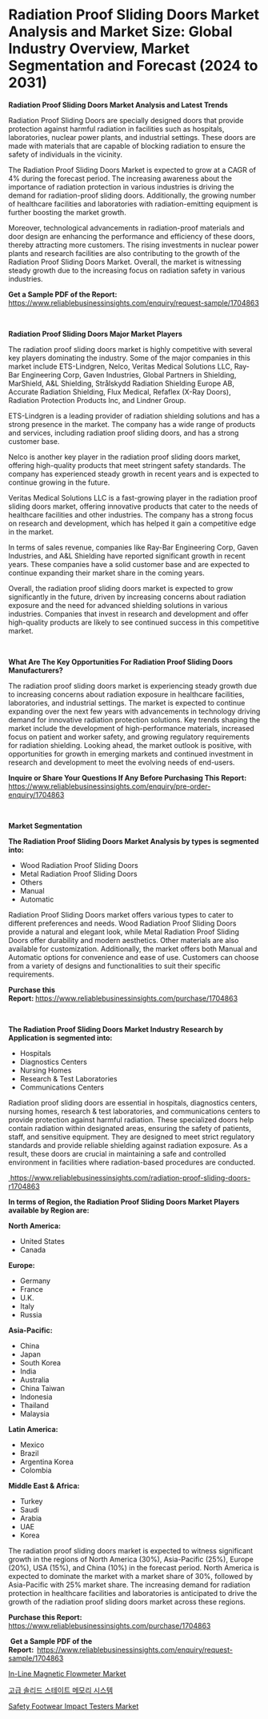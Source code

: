 <p><h1>Radiation Proof Sliding Doors Market Analysis and Market Size: Global Industry Overview, Market Segmentation and Forecast (2024 to 2031)</h1></p><p><strong>Radiation Proof Sliding Doors Market Analysis and Latest Trends</strong></p>
<p><p>Radiation Proof Sliding Doors are specially designed doors that provide protection against harmful radiation in facilities such as hospitals, laboratories, nuclear power plants, and industrial settings. These doors are made with materials that are capable of blocking radiation to ensure the safety of individuals in the vicinity. </p><p>The Radiation Proof Sliding Doors Market is expected to grow at a CAGR of 4% during the forecast period. The increasing awareness about the importance of radiation protection in various industries is driving the demand for radiation-proof sliding doors. Additionally, the growing number of healthcare facilities and laboratories with radiation-emitting equipment is further boosting the market growth.</p><p>Moreover, technological advancements in radiation-proof materials and door design are enhancing the performance and efficiency of these doors, thereby attracting more customers. The rising investments in nuclear power plants and research facilities are also contributing to the growth of the Radiation Proof Sliding Doors Market. Overall, the market is witnessing steady growth due to the increasing focus on radiation safety in various industries.</p></p>
<p><strong>Get a Sample PDF of the Report:&nbsp;</strong> <a href="https://www.reliablebusinessinsights.com/enquiry/request-sample/1704863">https://www.reliablebusinessinsights.com/enquiry/request-sample/1704863</a></p>
<p>&nbsp;</p>
<p><strong>Radiation Proof Sliding Doors Major Market Players</strong></p>
<p><p>The radiation proof sliding doors market is highly competitive with several key players dominating the industry. Some of the major companies in this market include ETS-Lindgren, Nelco, Veritas Medical Solutions LLC, Ray-Bar Engineering Corp, Gaven Industries, Global Partners in Shielding, MarShield, A&L Shielding, Strålskydd Radiation Shielding Europe AB, Accurate Radiation Shielding, Flux Medical, Refaflex (X-Ray Doors), Radiation Protection Products Inc, and Lindner Group.</p><p>ETS-Lindgren is a leading provider of radiation shielding solutions and has a strong presence in the market. The company has a wide range of products and services, including radiation proof sliding doors, and has a strong customer base.</p><p>Nelco is another key player in the radiation proof sliding doors market, offering high-quality products that meet stringent safety standards. The company has experienced steady growth in recent years and is expected to continue growing in the future.</p><p>Veritas Medical Solutions LLC is a fast-growing player in the radiation proof sliding doors market, offering innovative products that cater to the needs of healthcare facilities and other industries. The company has a strong focus on research and development, which has helped it gain a competitive edge in the market.</p><p>In terms of sales revenue, companies like Ray-Bar Engineering Corp, Gaven Industries, and A&L Shielding have reported significant growth in recent years. These companies have a solid customer base and are expected to continue expanding their market share in the coming years.</p><p>Overall, the radiation proof sliding doors market is expected to grow significantly in the future, driven by increasing concerns about radiation exposure and the need for advanced shielding solutions in various industries. Companies that invest in research and development and offer high-quality products are likely to see continued success in this competitive market.</p></p>
<p>&nbsp;</p>
<p><strong>What Are The Key Opportunities For Radiation Proof Sliding Doors Manufacturers?</strong></p>
<p><p>The radiation proof sliding doors market is experiencing steady growth due to increasing concerns about radiation exposure in healthcare facilities, laboratories, and industrial settings. The market is expected to continue expanding over the next few years with advancements in technology driving demand for innovative radiation protection solutions. Key trends shaping the market include the development of high-performance materials, increased focus on patient and worker safety, and growing regulatory requirements for radiation shielding. Looking ahead, the market outlook is positive, with opportunities for growth in emerging markets and continued investment in research and development to meet the evolving needs of end-users.</p></p>
<p><strong>Inquire or Share Your Questions If Any Before Purchasing This Report:</strong> <a href="https://www.reliablebusinessinsights.com/enquiry/pre-order-enquiry/1704863">https://www.reliablebusinessinsights.com/enquiry/pre-order-enquiry/1704863</a></p>
<p>&nbsp;</p>
<p><strong>Market Segmentation</strong></p>
<p><strong>The Radiation Proof Sliding Doors Market Analysis by types is segmented into:</strong></p>
<p><ul><li>Wood Radiation Proof Sliding Doors</li><li>Metal Radiation Proof Sliding Doors</li><li>Others</li><li>Manual</li><li>Automatic</li></ul></p>
<p><p>Radiation Proof Sliding Doors market offers various types to cater to different preferences and needs. Wood Radiation Proof Sliding Doors provide a natural and elegant look, while Metal Radiation Proof Sliding Doors offer durability and modern aesthetics. Other materials are also available for customization. Additionally, the market offers both Manual and Automatic options for convenience and ease of use. Customers can choose from a variety of designs and functionalities to suit their specific requirements.</p></p>
<p><strong>Purchase this Report:&nbsp;</strong><a href="https://www.reliablebusinessinsights.com/purchase/1704863">https://www.reliablebusinessinsights.com/purchase/1704863</a></p>
<p>&nbsp;</p>
<p><strong>The Radiation Proof Sliding Doors Market Industry Research by Application is segmented into:</strong></p>
<p><ul><li>Hospitals</li><li>Diagnostics Centers</li><li>Nursing Homes</li><li>Research & Test Laboratories</li><li>Communications Centers</li></ul></p>
<p><p>Radiation proof sliding doors are essential in hospitals, diagnostics centers, nursing homes, research & test laboratories, and communications centers to provide protection against harmful radiation. These specialized doors help contain radiation within designated areas, ensuring the safety of patients, staff, and sensitive equipment. They are designed to meet strict regulatory standards and provide reliable shielding against radiation exposure. As a result, these doors are crucial in maintaining a safe and controlled environment in facilities where radiation-based procedures are conducted.</p></p>
<p><a href="https://www.reliablebusinessinsights.com/radiation-proof-sliding-doors-r1704863">&nbsp;https://www.reliablebusinessinsights.com/radiation-proof-sliding-doors-r1704863</a></p>
<p><strong>In terms of Region, the Radiation Proof Sliding Doors Market Players available by Region are:</strong></p>
<p>
    <p> <strong> North America: </strong>
        <ul>
            <li>United States</li>
            <li>Canada</li>
        </ul>
        </p> 
    <p> <strong> Europe: </strong>
        <ul>
            <li>Germany</li>
            <li>France</li>
            <li>U.K.</li>
            <li>Italy</li>
            <li>Russia</li>
        </ul>
        </p> 
    <p> <strong> Asia-Pacific: </strong>
        <ul>
            <li>China</li>
            <li>Japan</li>
            <li>South Korea</li>
            <li>India</li>
            <li>Australia</li>
            <li>China Taiwan</li>
            <li>Indonesia</li>
            <li>Thailand</li>
            <li>Malaysia</li>
        </ul>
        </p> 
    <p> <strong> Latin America: </strong>
        <ul>
            <li>Mexico</li>
            <li>Brazil</li>
            <li>Argentina Korea</li>
            <li>Colombia</li>
        </ul>
        </p> 
    <p> <strong> Middle East & Africa: </strong>
        <ul>
            <li>Turkey</li>
            <li>Saudi</li>
            <li>Arabia</li>
            <li>UAE</li>
            <li>Korea</li>
        </ul>
    </p>
    </p>
<p><p>The radiation proof sliding doors market is expected to witness significant growth in the regions of North America (30%), Asia-Pacific (25%), Europe (20%), USA (15%), and China (10%) in the forecast period. North America is expected to dominate the market with a market share of 30%, followed by Asia-Pacific with 25% market share. The increasing demand for radiation protection in healthcare facilities and laboratories is anticipated to drive the growth of the radiation proof sliding doors market across these regions.</p></p>
<p><strong>Purchase this Report: </strong><a href="https://www.reliablebusinessinsights.com/purchase/1704863">https://www.reliablebusinessinsights.com/purchase/1704863</a></p>
<p>&nbsp;<strong>Get a Sample PDF of the Report:&nbsp;&nbsp;</strong><a href="https://www.reliablebusinessinsights.com/enquiry/request-sample/1704863">https://www.reliablebusinessinsights.com/enquiry/request-sample/1704863</a></p>
<p><strong></strong></p>
<p><p><a href="https://view.publitas.com/reportprime-1/global-in-line-magnetic-flowmeter-market-size-share-analysis-by-product-type-by-application-by-region-forecasts-2024-2031/">In-Line Magnetic Flowmeter Market</a></p><p><a href="https://github.com/rick7624/Market-Research-Report-List-1/blob/main/3786018122917.md">고급 솔리드 스테이트 메모리 시스템</a></p><p><a href="https://github.com/AKSHATREPORTPRIME/Market-Research-Report-List-4/blob/main/safety-footwear-impact-testers-market.md">Safety Footwear Impact Testers Market</a></p></p>
